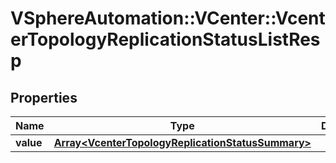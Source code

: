 # VSphereAutomation::VCenter::VcenterTopologyReplicationStatusListResp

## Properties
Name | Type | Description | Notes
------------ | ------------- | ------------- | -------------
**value** | [**Array&lt;VcenterTopologyReplicationStatusSummary&gt;**](VcenterTopologyReplicationStatusSummary.md) |  | 


